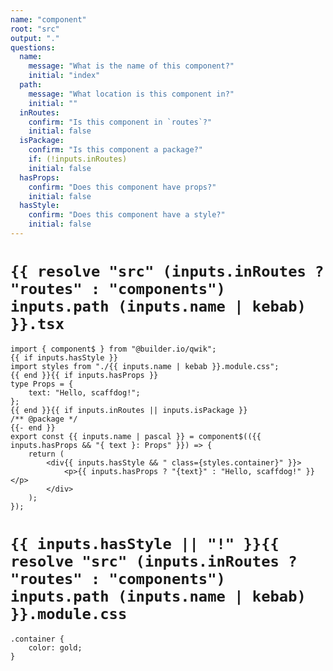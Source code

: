 ```yaml
---
name: "component"
root: "src"
output: "."
questions:
  name:
    message: "What is the name of this component?"
    initial: "index"
  path:
    message: "What location is this component in?"
    initial: ""
  inRoutes:
    confirm: "Is this component in `routes`?"
    initial: false
  isPackage:
    confirm: "Is this component a package?"
    if: (!inputs.inRoutes)
    initial: false
  hasProps:
    confirm: "Does this component have props?"
    initial: false
  hasStyle:
    confirm: "Does this component have a style?"
    initial: false
---
```


# `{{ resolve "src" (inputs.inRoutes ? "routes" : "components") inputs.path (inputs.name | kebab) }}.tsx`

```
import { component$ } from "@builder.io/qwik";
{{ if inputs.hasStyle }}
import styles from "./{{ inputs.name | kebab }}.module.css";
{{ end }}{{ if inputs.hasProps }}
type Props = {
	text: "Hello, scaffdog!";
};
{{ end }}{{ if inputs.inRoutes || inputs.isPackage }}
/** @package */
{{- end }}
export const {{ inputs.name | pascal }} = component$(({{ inputs.hasProps && "{ text }: Props" }}) => {
	return (
		<div{{ inputs.hasStyle && " class={styles.container}" }}>
			<p>{{ inputs.hasProps ? "{text}" : "Hello, scaffdog!" }}</p>
		</div>
	);
});

```

# `{{ inputs.hasStyle || "!" }}{{ resolve "src" (inputs.inRoutes ? "routes" : "components") inputs.path (inputs.name | kebab) }}.module.css`

```
.container {
	color: gold;
}

```
